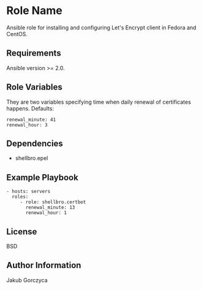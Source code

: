 Role Name
=========

Ansible role for installing and configuring Let's Encrypt client in Fedora and CentOS.

Requirements
------------

Ansible version >= 2.0.

Role Variables
--------------

They are two variables specifying time when daily renewal of certificates happens. Defaults:

    renewal_minute: 41
    renewal_hour: 3

Dependencies
------------

- shellbro.epel

Example Playbook
----------------

    - hosts: servers
      roles:
         - role: shellbro.certbot
           renewal_minute: 13
           renewal_hour: 1

License
-------

BSD

Author Information
------------------

Jakub Gorczyca
